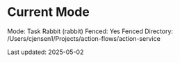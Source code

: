# Current Mode

Mode: Task Rabbit (rabbit)
Fenced: Yes
Fenced Directory: /Users/cjensen1/Projects/action-flows/action-service

Last updated: 2025-05-02
